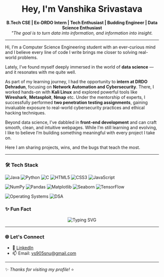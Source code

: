 
<h1 align="center">Hey, I'm Vanshika Srivastava</h1>

<p align="center">
  <b>B.Tech CSE | Ex-DRDO Intern | Tech Enthusiast | Budding Engineer | Data Science Enthusiast</b><br>
  <i>"The goal is to turn data into information, and information into insight.</i><br>
</p>

---


Hi, I'm a Computer Science Engineering student with an ever-curious mind and I believe every line of code I write brings me closer to solving real-world problems.  

Lately, I’ve found myself deeply immersed in the world of **data science** — and it resonates with me quite well.

As part of my learning journey, I had the opportunity to **intern at DRDO Dehradun**, focusing on **Network Automation and Cybersecurity**. There, I worked hands-on with **Kali Linux** and explored powerful tools like **Wireshark**, **Metasploit**, **Nmap** etc. Under the mentorship of experts, I successfully performed **two penetration testing assignments**, gaining invaluable exposure to real-world cybersecurity practices and ethical hacking techniques.

Beyond data science, I’ve dabbled in **front-end development** and can craft smooth, clean, and intuitive webpages. While I’m still learning and evolving, I like to believe I’m building something meaningful with every project I take on.

Here I am sharing projects, wins, and the bugs that teach the most. 

---

### 🛠️ Tech Stack

![Java](https://img.shields.io/badge/Java-ED8B00?style=for-the-badge&logo=java&logoColor=white)
![Python](https://img.shields.io/badge/Python-14354C?style=for-the-badge&logo=python&logoColor=white)
![C](https://img.shields.io/badge/C-00599C?style=for-the-badge&logo=c&logoColor=white)
![HTML5](https://img.shields.io/badge/HTML5-e34c26?style=for-the-badge&logo=html5&logoColor=white)
![CSS3](https://img.shields.io/badge/CSS3-264de4?style=for-the-badge&logo=css3&logoColor=white)
![JavaScript](https://img.shields.io/badge/JavaScript-F7DF1E?style=for-the-badge&logo=javascript&logoColor=black)

![NumPy](https://img.shields.io/badge/NumPy-013243?style=for-the-badge&logo=numpy&logoColor=white)
![Pandas](https://img.shields.io/badge/Pandas-150458?style=for-the-badge&logo=pandas&logoColor=white)
![Matplotlib](https://img.shields.io/badge/Matplotlib-000000?style=for-the-badge&logo=matplotlib&logoColor=white)
![Seaborn](https://img.shields.io/badge/Seaborn-2E8BC0?style=for-the-badge&logo=python&logoColor=white)
![TensorFlow](https://img.shields.io/badge/TensorFlow-FF6F00?style=for-the-badge&logo=tensorflow&logoColor=white)

![Operating Systems](https://img.shields.io/badge/Operating%20Systems-Linux%20%7C%20Windows-0078D6?style=for-the-badge&logo=windows&logoColor=white)
![DSA](https://img.shields.io/badge/Data%20Structures%20%26%20Algorithms-Important-blue?style=for-the-badge)


### ✨ Fun Fact

<p align="center">
  <img src="https://readme-typing-svg.demolab.com?font=Fira+Code&duration=3000&pause=500&color=F78DA7&center=true&vCenter=true&width=600&lines=Solving+Sudoku+is+my+comfort+hobby!+%F0%9F%98%8C%F0%9F%92%A1" alt="Typing SVG" />
</p>

---

### 🌐 Let's Connect

- 💼 [LinkedIn]([https://www.linkedin.com/in/YOUR_LINKEDIN](https://www.linkedin.com/in/vanshika-srivastava-0a1623200/))
- 📫 Email: vs905snu@gmail.com  

---

✨ _Thanks for visiting my profile!_ ⭐


<!--
**vanshika701/vanshika701** is a ✨ _special_ ✨ repository because its `README.md` (this file) appears on your GitHub profile.

Here are some ideas to get you started:

- 🔭 I’m currently working on ...
- 🌱 I’m currently learning ...
- 👯 I’m looking to collaborate on ...
- 🤔 I’m looking for help with ...
- 💬 Ask me about ...
- 📫 How to reach me: ...
- 😄 Pronouns: ...
- ⚡ Fun fact: ...
-->
